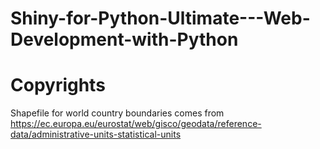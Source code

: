 # Shiny-for-Python-Ultimate---Web-Development-with-Python
















# Copyrights

Shapefile for world country boundaries comes from https://ec.europa.eu/eurostat/web/gisco/geodata/reference-data/administrative-units-statistical-units